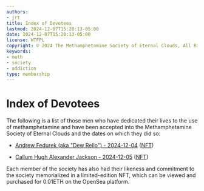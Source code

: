 ```yaml
---
authors:
- jrt
title: Index of Devotees
lastmod: 2024-12-07T15:20:13-05:00
date: 2024-12-07T15:20:13-05:00
license: WTFPL
copyright: © 2024 The Methamphetamine Society of Eternal Clouds, All Rights Reserved
keywords:
- meth
- society
- addiction
type: membership
---
```


# Index of Devotees

The following is a list of those men who have dedicated their lives to the use of methamphetamine and have been accepted into the Methamphetamine Society of Eternal Clouds and the dates on which they did so:

* [Andrew Fedurek (aka "Dew Rello") - 2024-12-04](https://contracts.meth.city/AndrewFedurek.pdf)
    ([NFT](https://opensea.io/assets/base/0xf91b4a44d3aa86cc07cc8f376fa0d67f607a22da/1))

* [Callum Hugh Alexander Jackson - 2024-12-05](https://contracts.meth.city/CallumHughAlexanderJackson.pdf)
    ([NFT](https://opensea.io/assets/base/0xf91b4a44d3aa86cc07cc8f376fa0d67f607a22da/2))

Each member of the society has also had their likeness and commitment to the society memorialized in a limited-edition NFT, which can be viewed and purchased for 0.01ETH on the OpenSea platform.
